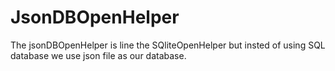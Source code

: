 # JsonDBOpenHelper

The jsonDBOpenHelper is line the SQliteOpenHelper but insted of using SQL database
we use json file as our database.
